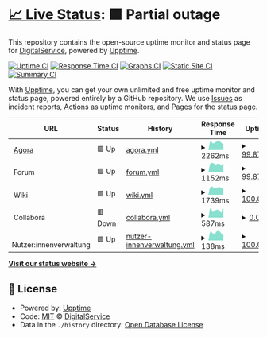 # [📈 Live Status](https://digitalservice4germany.github.io/agora-uptime): <!--live status--> **🟧 Partial outage**

This repository contains the open-source uptime monitor and status page for [DigitalService](https://digitalservice.bund.de), powered by [Upptime](https://github.com/upptime/upptime).

[![Uptime CI](https://github.com/digitalservice4germany/agora-uptime/workflows/Uptime%20CI/badge.svg)](https://github.com/digitalservice4germany/agora-uptime/actions?query=workflow%3A%22Uptime+CI%22)
[![Response Time CI](https://github.com/digitalservice4germany/agora-uptime/workflows/Response%20Time%20CI/badge.svg)](https://github.com/digitalservice4germany/agora-uptime/actions?query=workflow%3A%22Response+Time+CI%22)
[![Graphs CI](https://github.com/digitalservice4germany/agora-uptime/workflows/Graphs%20CI/badge.svg)](https://github.com/digitalservice4germany/agora-uptime/actions?query=workflow%3A%22Graphs+CI%22)
[![Static Site CI](https://github.com/digitalservice4germany/agora-uptime/workflows/Static%20Site%20CI/badge.svg)](https://github.com/digitalservice4germany/agora-uptime/actions?query=workflow%3A%22Static+Site+CI%22)
[![Summary CI](https://github.com/digitalservice4germany/agora-uptime/workflows/Summary%20CI/badge.svg)](https://github.com/digitalservice4germany/agora-uptime/actions?query=workflow%3A%22Summary+CI%22)

With [Upptime](https://upptime.js.org), you can get your own unlimited and free uptime monitor and status page, powered entirely by a GitHub repository. We use [Issues](https://github.com/digitalservice4germany/agora-uptime/issues) as incident reports, [Actions](https://github.com/digitalservice4germany/agora-uptime/actions) as uptime monitors, and [Pages](https://digitalservice4germany.github.io/agora-uptime) for the status page.

<!--start: status pages-->
<!-- This summary is generated by Upptime (https://github.com/upptime/upptime) -->
<!-- Do not edit this manually, your changes will be overwritten -->
<!-- prettier-ignore -->
| URL | Status | History | Response Time | Uptime |
| --- | ------ | ------- | ------------- | ------ |
| <img alt="" src="https://nutzerinnenverwaltung.agora-oegd.de/auth/resources/72dib/login/agora/img/favicon.ico" height="13"> [Agora](https://agora-oegd.de) | 🟩 Up | [agora.yml](https://github.com/digitalservicebund/agora-uptime/commits/HEAD/history/agora.yml) | <details><summary><img alt="Response time graph" src="./graphs/agora/response-time-week.png" height="20"> 2262ms</summary><br><a href="https://digitalservicebund.github.io/agora-uptime/history/agora"><img alt="Response time 1916" src="https://img.shields.io/endpoint?url=https%3A%2F%2Fraw.githubusercontent.com%2Fdigitalservicebund%2Fagora-uptime%2FHEAD%2Fapi%2Fagora%2Fresponse-time.json"></a><br><a href="https://digitalservicebund.github.io/agora-uptime/history/agora"><img alt="24-hour response time 1843" src="https://img.shields.io/endpoint?url=https%3A%2F%2Fraw.githubusercontent.com%2Fdigitalservicebund%2Fagora-uptime%2FHEAD%2Fapi%2Fagora%2Fresponse-time-day.json"></a><br><a href="https://digitalservicebund.github.io/agora-uptime/history/agora"><img alt="7-day response time 2262" src="https://img.shields.io/endpoint?url=https%3A%2F%2Fraw.githubusercontent.com%2Fdigitalservicebund%2Fagora-uptime%2FHEAD%2Fapi%2Fagora%2Fresponse-time-week.json"></a><br><a href="https://digitalservicebund.github.io/agora-uptime/history/agora"><img alt="30-day response time 2101" src="https://img.shields.io/endpoint?url=https%3A%2F%2Fraw.githubusercontent.com%2Fdigitalservicebund%2Fagora-uptime%2FHEAD%2Fapi%2Fagora%2Fresponse-time-month.json"></a><br><a href="https://digitalservicebund.github.io/agora-uptime/history/agora"><img alt="1-year response time 1916" src="https://img.shields.io/endpoint?url=https%3A%2F%2Fraw.githubusercontent.com%2Fdigitalservicebund%2Fagora-uptime%2FHEAD%2Fapi%2Fagora%2Fresponse-time-year.json"></a></details> | <details><summary><a href="https://digitalservicebund.github.io/agora-uptime/history/agora">99.87%</a></summary><a href="https://digitalservicebund.github.io/agora-uptime/history/agora"><img alt="All-time uptime 99.64%" src="https://img.shields.io/endpoint?url=https%3A%2F%2Fraw.githubusercontent.com%2Fdigitalservicebund%2Fagora-uptime%2FHEAD%2Fapi%2Fagora%2Fuptime.json"></a><br><a href="https://digitalservicebund.github.io/agora-uptime/history/agora"><img alt="24-hour uptime 99.08%" src="https://img.shields.io/endpoint?url=https%3A%2F%2Fraw.githubusercontent.com%2Fdigitalservicebund%2Fagora-uptime%2FHEAD%2Fapi%2Fagora%2Fuptime-day.json"></a><br><a href="https://digitalservicebund.github.io/agora-uptime/history/agora"><img alt="7-day uptime 99.87%" src="https://img.shields.io/endpoint?url=https%3A%2F%2Fraw.githubusercontent.com%2Fdigitalservicebund%2Fagora-uptime%2FHEAD%2Fapi%2Fagora%2Fuptime-week.json"></a><br><a href="https://digitalservicebund.github.io/agora-uptime/history/agora"><img alt="30-day uptime 99.82%" src="https://img.shields.io/endpoint?url=https%3A%2F%2Fraw.githubusercontent.com%2Fdigitalservicebund%2Fagora-uptime%2FHEAD%2Fapi%2Fagora%2Fuptime-month.json"></a><br><a href="https://digitalservicebund.github.io/agora-uptime/history/agora"><img alt="1-year uptime 99.64%" src="https://img.shields.io/endpoint?url=https%3A%2F%2Fraw.githubusercontent.com%2Fdigitalservicebund%2Fagora-uptime%2FHEAD%2Fapi%2Fagora%2Fuptime-year.json"></a></details>
| <img alt="" src="https://nutzerinnenverwaltung.agora-oegd.de/auth/resources/72dib/login/agora/img/favicon.ico" height="13"> Forum | 🟩 Up | [forum.yml](https://github.com/digitalservicebund/agora-uptime/commits/HEAD/history/forum.yml) | <details><summary><img alt="Response time graph" src="./graphs/forum/response-time-week.png" height="20"> 1152ms</summary><br><a href="https://digitalservicebund.github.io/agora-uptime/history/forum"><img alt="Response time 1035" src="https://img.shields.io/endpoint?url=https%3A%2F%2Fraw.githubusercontent.com%2Fdigitalservicebund%2Fagora-uptime%2FHEAD%2Fapi%2Fforum%2Fresponse-time.json"></a><br><a href="https://digitalservicebund.github.io/agora-uptime/history/forum"><img alt="24-hour response time 1142" src="https://img.shields.io/endpoint?url=https%3A%2F%2Fraw.githubusercontent.com%2Fdigitalservicebund%2Fagora-uptime%2FHEAD%2Fapi%2Fforum%2Fresponse-time-day.json"></a><br><a href="https://digitalservicebund.github.io/agora-uptime/history/forum"><img alt="7-day response time 1152" src="https://img.shields.io/endpoint?url=https%3A%2F%2Fraw.githubusercontent.com%2Fdigitalservicebund%2Fagora-uptime%2FHEAD%2Fapi%2Fforum%2Fresponse-time-week.json"></a><br><a href="https://digitalservicebund.github.io/agora-uptime/history/forum"><img alt="30-day response time 1067" src="https://img.shields.io/endpoint?url=https%3A%2F%2Fraw.githubusercontent.com%2Fdigitalservicebund%2Fagora-uptime%2FHEAD%2Fapi%2Fforum%2Fresponse-time-month.json"></a><br><a href="https://digitalservicebund.github.io/agora-uptime/history/forum"><img alt="1-year response time 1035" src="https://img.shields.io/endpoint?url=https%3A%2F%2Fraw.githubusercontent.com%2Fdigitalservicebund%2Fagora-uptime%2FHEAD%2Fapi%2Fforum%2Fresponse-time-year.json"></a></details> | <details><summary><a href="https://digitalservicebund.github.io/agora-uptime/history/forum">99.87%</a></summary><a href="https://digitalservicebund.github.io/agora-uptime/history/forum"><img alt="All-time uptime 99.93%" src="https://img.shields.io/endpoint?url=https%3A%2F%2Fraw.githubusercontent.com%2Fdigitalservicebund%2Fagora-uptime%2FHEAD%2Fapi%2Fforum%2Fuptime.json"></a><br><a href="https://digitalservicebund.github.io/agora-uptime/history/forum"><img alt="24-hour uptime 99.08%" src="https://img.shields.io/endpoint?url=https%3A%2F%2Fraw.githubusercontent.com%2Fdigitalservicebund%2Fagora-uptime%2FHEAD%2Fapi%2Fforum%2Fuptime-day.json"></a><br><a href="https://digitalservicebund.github.io/agora-uptime/history/forum"><img alt="7-day uptime 99.87%" src="https://img.shields.io/endpoint?url=https%3A%2F%2Fraw.githubusercontent.com%2Fdigitalservicebund%2Fagora-uptime%2FHEAD%2Fapi%2Fforum%2Fuptime-week.json"></a><br><a href="https://digitalservicebund.github.io/agora-uptime/history/forum"><img alt="30-day uptime 99.76%" src="https://img.shields.io/endpoint?url=https%3A%2F%2Fraw.githubusercontent.com%2Fdigitalservicebund%2Fagora-uptime%2FHEAD%2Fapi%2Fforum%2Fuptime-month.json"></a><br><a href="https://digitalservicebund.github.io/agora-uptime/history/forum"><img alt="1-year uptime 99.93%" src="https://img.shields.io/endpoint?url=https%3A%2F%2Fraw.githubusercontent.com%2Fdigitalservicebund%2Fagora-uptime%2FHEAD%2Fapi%2Fforum%2Fuptime-year.json"></a></details>
| <img alt="" src="https://nutzerinnenverwaltung.agora-oegd.de/auth/resources/72dib/login/agora/img/favicon.ico" height="13"> Wiki | 🟩 Up | [wiki.yml](https://github.com/digitalservicebund/agora-uptime/commits/HEAD/history/wiki.yml) | <details><summary><img alt="Response time graph" src="./graphs/wiki/response-time-week.png" height="20"> 1739ms</summary><br><a href="https://digitalservicebund.github.io/agora-uptime/history/wiki"><img alt="Response time 1699" src="https://img.shields.io/endpoint?url=https%3A%2F%2Fraw.githubusercontent.com%2Fdigitalservicebund%2Fagora-uptime%2FHEAD%2Fapi%2Fwiki%2Fresponse-time.json"></a><br><a href="https://digitalservicebund.github.io/agora-uptime/history/wiki"><img alt="24-hour response time 1529" src="https://img.shields.io/endpoint?url=https%3A%2F%2Fraw.githubusercontent.com%2Fdigitalservicebund%2Fagora-uptime%2FHEAD%2Fapi%2Fwiki%2Fresponse-time-day.json"></a><br><a href="https://digitalservicebund.github.io/agora-uptime/history/wiki"><img alt="7-day response time 1739" src="https://img.shields.io/endpoint?url=https%3A%2F%2Fraw.githubusercontent.com%2Fdigitalservicebund%2Fagora-uptime%2FHEAD%2Fapi%2Fwiki%2Fresponse-time-week.json"></a><br><a href="https://digitalservicebund.github.io/agora-uptime/history/wiki"><img alt="30-day response time 1677" src="https://img.shields.io/endpoint?url=https%3A%2F%2Fraw.githubusercontent.com%2Fdigitalservicebund%2Fagora-uptime%2FHEAD%2Fapi%2Fwiki%2Fresponse-time-month.json"></a><br><a href="https://digitalservicebund.github.io/agora-uptime/history/wiki"><img alt="1-year response time 1699" src="https://img.shields.io/endpoint?url=https%3A%2F%2Fraw.githubusercontent.com%2Fdigitalservicebund%2Fagora-uptime%2FHEAD%2Fapi%2Fwiki%2Fresponse-time-year.json"></a></details> | <details><summary><a href="https://digitalservicebund.github.io/agora-uptime/history/wiki">100.00%</a></summary><a href="https://digitalservicebund.github.io/agora-uptime/history/wiki"><img alt="All-time uptime 99.98%" src="https://img.shields.io/endpoint?url=https%3A%2F%2Fraw.githubusercontent.com%2Fdigitalservicebund%2Fagora-uptime%2FHEAD%2Fapi%2Fwiki%2Fuptime.json"></a><br><a href="https://digitalservicebund.github.io/agora-uptime/history/wiki"><img alt="24-hour uptime 100.00%" src="https://img.shields.io/endpoint?url=https%3A%2F%2Fraw.githubusercontent.com%2Fdigitalservicebund%2Fagora-uptime%2FHEAD%2Fapi%2Fwiki%2Fuptime-day.json"></a><br><a href="https://digitalservicebund.github.io/agora-uptime/history/wiki"><img alt="7-day uptime 100.00%" src="https://img.shields.io/endpoint?url=https%3A%2F%2Fraw.githubusercontent.com%2Fdigitalservicebund%2Fagora-uptime%2FHEAD%2Fapi%2Fwiki%2Fuptime-week.json"></a><br><a href="https://digitalservicebund.github.io/agora-uptime/history/wiki"><img alt="30-day uptime 99.95%" src="https://img.shields.io/endpoint?url=https%3A%2F%2Fraw.githubusercontent.com%2Fdigitalservicebund%2Fagora-uptime%2FHEAD%2Fapi%2Fwiki%2Fuptime-month.json"></a><br><a href="https://digitalservicebund.github.io/agora-uptime/history/wiki"><img alt="1-year uptime 99.98%" src="https://img.shields.io/endpoint?url=https%3A%2F%2Fraw.githubusercontent.com%2Fdigitalservicebund%2Fagora-uptime%2FHEAD%2Fapi%2Fwiki%2Fuptime-year.json"></a></details>
| <img alt="" src="https://nutzerinnenverwaltung.agora-oegd.de/auth/resources/72dib/login/agora/img/favicon.ico" height="13"> Collabora | 🟥 Down | [collabora.yml](https://github.com/digitalservicebund/agora-uptime/commits/HEAD/history/collabora.yml) | <details><summary><img alt="Response time graph" src="./graphs/collabora/response-time-week.png" height="20"> 587ms</summary><br><a href="https://digitalservicebund.github.io/agora-uptime/history/collabora"><img alt="Response time 503" src="https://img.shields.io/endpoint?url=https%3A%2F%2Fraw.githubusercontent.com%2Fdigitalservicebund%2Fagora-uptime%2FHEAD%2Fapi%2Fcollabora%2Fresponse-time.json"></a><br><a href="https://digitalservicebund.github.io/agora-uptime/history/collabora"><img alt="24-hour response time 723" src="https://img.shields.io/endpoint?url=https%3A%2F%2Fraw.githubusercontent.com%2Fdigitalservicebund%2Fagora-uptime%2FHEAD%2Fapi%2Fcollabora%2Fresponse-time-day.json"></a><br><a href="https://digitalservicebund.github.io/agora-uptime/history/collabora"><img alt="7-day response time 587" src="https://img.shields.io/endpoint?url=https%3A%2F%2Fraw.githubusercontent.com%2Fdigitalservicebund%2Fagora-uptime%2FHEAD%2Fapi%2Fcollabora%2Fresponse-time-week.json"></a><br><a href="https://digitalservicebund.github.io/agora-uptime/history/collabora"><img alt="30-day response time 527" src="https://img.shields.io/endpoint?url=https%3A%2F%2Fraw.githubusercontent.com%2Fdigitalservicebund%2Fagora-uptime%2FHEAD%2Fapi%2Fcollabora%2Fresponse-time-month.json"></a><br><a href="https://digitalservicebund.github.io/agora-uptime/history/collabora"><img alt="1-year response time 503" src="https://img.shields.io/endpoint?url=https%3A%2F%2Fraw.githubusercontent.com%2Fdigitalservicebund%2Fagora-uptime%2FHEAD%2Fapi%2Fcollabora%2Fresponse-time-year.json"></a></details> | <details><summary><a href="https://digitalservicebund.github.io/agora-uptime/history/collabora">0.00%</a></summary><a href="https://digitalservicebund.github.io/agora-uptime/history/collabora"><img alt="All-time uptime 3.51%" src="https://img.shields.io/endpoint?url=https%3A%2F%2Fraw.githubusercontent.com%2Fdigitalservicebund%2Fagora-uptime%2FHEAD%2Fapi%2Fcollabora%2Fuptime.json"></a><br><a href="https://digitalservicebund.github.io/agora-uptime/history/collabora"><img alt="24-hour uptime 0.00%" src="https://img.shields.io/endpoint?url=https%3A%2F%2Fraw.githubusercontent.com%2Fdigitalservicebund%2Fagora-uptime%2FHEAD%2Fapi%2Fcollabora%2Fuptime-day.json"></a><br><a href="https://digitalservicebund.github.io/agora-uptime/history/collabora"><img alt="7-day uptime 0.00%" src="https://img.shields.io/endpoint?url=https%3A%2F%2Fraw.githubusercontent.com%2Fdigitalservicebund%2Fagora-uptime%2FHEAD%2Fapi%2Fcollabora%2Fuptime-week.json"></a><br><a href="https://digitalservicebund.github.io/agora-uptime/history/collabora"><img alt="30-day uptime 0.00%" src="https://img.shields.io/endpoint?url=https%3A%2F%2Fraw.githubusercontent.com%2Fdigitalservicebund%2Fagora-uptime%2FHEAD%2Fapi%2Fcollabora%2Fuptime-month.json"></a><br><a href="https://digitalservicebund.github.io/agora-uptime/history/collabora"><img alt="1-year uptime 3.51%" src="https://img.shields.io/endpoint?url=https%3A%2F%2Fraw.githubusercontent.com%2Fdigitalservicebund%2Fagora-uptime%2FHEAD%2Fapi%2Fcollabora%2Fuptime-year.json"></a></details>
| <img alt="" src="https://nutzerinnenverwaltung.agora-oegd.de/auth/resources/72dib/login/agora/img/favicon.ico" height="13"> Nutzer:innenverwaltung | 🟩 Up | [nutzer-innenverwaltung.yml](https://github.com/digitalservicebund/agora-uptime/commits/HEAD/history/nutzer-innenverwaltung.yml) | <details><summary><img alt="Response time graph" src="./graphs/nutzer-innenverwaltung/response-time-week.png" height="20"> 138ms</summary><br><a href="https://digitalservicebund.github.io/agora-uptime/history/nutzer-innenverwaltung"><img alt="Response time 123" src="https://img.shields.io/endpoint?url=https%3A%2F%2Fraw.githubusercontent.com%2Fdigitalservicebund%2Fagora-uptime%2FHEAD%2Fapi%2Fnutzer-innenverwaltung%2Fresponse-time.json"></a><br><a href="https://digitalservicebund.github.io/agora-uptime/history/nutzer-innenverwaltung"><img alt="24-hour response time 98" src="https://img.shields.io/endpoint?url=https%3A%2F%2Fraw.githubusercontent.com%2Fdigitalservicebund%2Fagora-uptime%2FHEAD%2Fapi%2Fnutzer-innenverwaltung%2Fresponse-time-day.json"></a><br><a href="https://digitalservicebund.github.io/agora-uptime/history/nutzer-innenverwaltung"><img alt="7-day response time 138" src="https://img.shields.io/endpoint?url=https%3A%2F%2Fraw.githubusercontent.com%2Fdigitalservicebund%2Fagora-uptime%2FHEAD%2Fapi%2Fnutzer-innenverwaltung%2Fresponse-time-week.json"></a><br><a href="https://digitalservicebund.github.io/agora-uptime/history/nutzer-innenverwaltung"><img alt="30-day response time 126" src="https://img.shields.io/endpoint?url=https%3A%2F%2Fraw.githubusercontent.com%2Fdigitalservicebund%2Fagora-uptime%2FHEAD%2Fapi%2Fnutzer-innenverwaltung%2Fresponse-time-month.json"></a><br><a href="https://digitalservicebund.github.io/agora-uptime/history/nutzer-innenverwaltung"><img alt="1-year response time 123" src="https://img.shields.io/endpoint?url=https%3A%2F%2Fraw.githubusercontent.com%2Fdigitalservicebund%2Fagora-uptime%2FHEAD%2Fapi%2Fnutzer-innenverwaltung%2Fresponse-time-year.json"></a></details> | <details><summary><a href="https://digitalservicebund.github.io/agora-uptime/history/nutzer-innenverwaltung">100.00%</a></summary><a href="https://digitalservicebund.github.io/agora-uptime/history/nutzer-innenverwaltung"><img alt="All-time uptime 100.00%" src="https://img.shields.io/endpoint?url=https%3A%2F%2Fraw.githubusercontent.com%2Fdigitalservicebund%2Fagora-uptime%2FHEAD%2Fapi%2Fnutzer-innenverwaltung%2Fuptime.json"></a><br><a href="https://digitalservicebund.github.io/agora-uptime/history/nutzer-innenverwaltung"><img alt="24-hour uptime 100.00%" src="https://img.shields.io/endpoint?url=https%3A%2F%2Fraw.githubusercontent.com%2Fdigitalservicebund%2Fagora-uptime%2FHEAD%2Fapi%2Fnutzer-innenverwaltung%2Fuptime-day.json"></a><br><a href="https://digitalservicebund.github.io/agora-uptime/history/nutzer-innenverwaltung"><img alt="7-day uptime 100.00%" src="https://img.shields.io/endpoint?url=https%3A%2F%2Fraw.githubusercontent.com%2Fdigitalservicebund%2Fagora-uptime%2FHEAD%2Fapi%2Fnutzer-innenverwaltung%2Fuptime-week.json"></a><br><a href="https://digitalservicebund.github.io/agora-uptime/history/nutzer-innenverwaltung"><img alt="30-day uptime 100.00%" src="https://img.shields.io/endpoint?url=https%3A%2F%2Fraw.githubusercontent.com%2Fdigitalservicebund%2Fagora-uptime%2FHEAD%2Fapi%2Fnutzer-innenverwaltung%2Fuptime-month.json"></a><br><a href="https://digitalservicebund.github.io/agora-uptime/history/nutzer-innenverwaltung"><img alt="1-year uptime 100.00%" src="https://img.shields.io/endpoint?url=https%3A%2F%2Fraw.githubusercontent.com%2Fdigitalservicebund%2Fagora-uptime%2FHEAD%2Fapi%2Fnutzer-innenverwaltung%2Fuptime-year.json"></a></details>

<!--end: status pages-->

[**Visit our status website →**](https://digitalservice4germany.github.io/agora-uptime)

## 📄 License

- Powered by: [Upptime](https://github.com/upptime/upptime)
- Code: [MIT](./LICENSE) © [DigitalService](https://digitalservice.bund.de)
- Data in the `./history` directory: [Open Database License](https://opendatacommons.org/licenses/odbl/1-0/)
